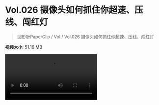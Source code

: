 # Vol.026 摄像头如何抓住你超速、压线、闯红灯

> 回形针PaperClip / Vol / Vol.026 摄像头如何抓住你超速、压线、闯红灯

**视频大小**: 51.16 MB

<div class="video"><video src="https://file.hsyhx.top/archive/PaperClip/Vol/026.mp4" controls preload>🤔 您的浏览器不支持 video 标签</video></div>